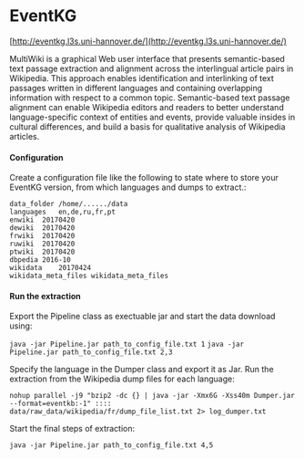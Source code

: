 # EventKG
[http://eventkg.l3s.uni-hannover.de/](http://eventkg.l3s.uni-hannover.de/)

MultiWiki is a graphical Web user interface that presents semantic-based text passage extraction and alignment across the interlingual article pairs in Wikipedia. This approach enables identification and interlinking of text passages written in different languages and containing overlapping information with respect to a common topic. Semantic-based text passage alignment can enable Wikipedia editors and readers to better understand language-specific context of entities and events, provide valuable insides in cultural differences, and build a basis for qualitative analysis of Wikipedia articles.

#### Configuration

Create a configuration file like the following to state where to store your EventKG version, from which languages and dumps to extract.:

```
data_folder	/home/....../data
languages	en,de,ru,fr,pt
enwiki	20170420
dewiki	20170420
frwiki	20170420
ruwiki	20170420
ptwiki	20170420
dbpedia	2016-10
wikidata	20170424
wikidata_meta_files	wikidata_meta_files
```

#### Run the extraction

Export the Pipeline class as exectuable jar and start the data download using:

```java -jar Pipeline.jar path_to_config_file.txt 1```
```java -jar Pipeline.jar path_to_config_file.txt 2,3```

Specify the language in the Dumper class and export it as Jar. Run the extraction from the Wikipedia dump files for each language:

```nohup parallel -j9 "bzip2 -dc {} | java -jar -Xmx6G -Xss40m Dumper.jar --format=eventkb:-1" :::: data/raw_data/wikipedia/fr/dump_file_list.txt 2> log_dumper.txt```

Start the final steps of extraction:

```java -jar Pipeline.jar path_to_config_file.txt 4,5```
